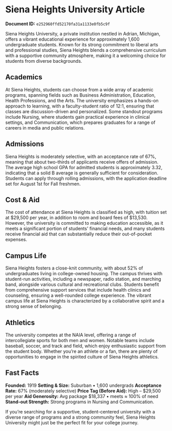 # Siena Heights University Article

**Document ID:** `e252960ffd52170fa31a1133e0fb5c9f`

Siena Heights University, a private institution nestled in Adrian, Michigan, offers a vibrant educational experience for approximately 1,600 undergraduate students. Known for its strong commitment to liberal arts and professional studies, Siena Heights blends a comprehensive curriculum with a supportive community atmosphere, making it a welcoming choice for students from diverse backgrounds.

## Academics
At Siena Heights, students can choose from a wide array of academic programs, spanning fields such as Business Administration, Education, Health Professions, and the Arts. The university emphasizes a hands-on approach to learning, with a faculty-student ratio of 12:1, ensuring that classes are discussion-driven and personalized. Some standout programs include Nursing, where students gain practical experience in clinical settings, and Communication, which prepares graduates for a range of careers in media and public relations.

## Admissions
Siena Heights is moderately selective, with an acceptance rate of 67%, meaning that about two-thirds of applicants receive offers of admission. The average high school GPA for admitted students is approximately 3.32, indicating that a solid B average is generally sufficient for consideration. Students can apply through rolling admissions, with the application deadline set for August 1st for Fall freshmen.

## Cost & Aid
The cost of attendance at Siena Heights is classified as high, with tuition set at $29,500 per year, in addition to room and board fees of $13,530. However, the university is committed to making education accessible, as it meets a significant portion of students' financial needs, and many students receive financial aid that can substantially reduce their out-of-pocket expenses.

## Campus Life
Siena Heights fosters a close-knit community, with about 52% of undergraduates living in college-owned housing. The campus thrives with student-run activities, including a newspaper, radio station, and marching band, alongside various cultural and recreational clubs. Students benefit from comprehensive support services that include health clinics and counseling, ensuring a well-rounded college experience. The vibrant campus life at Siena Heights is characterized by a collaborative spirit and a strong sense of belonging.

## Athletics
The university competes at the NAIA level, offering a range of intercollegiate sports for both men and women. Notable teams include baseball, soccer, and track and field, which enjoy enthusiastic support from the student body. Whether you’re an athlete or a fan, there are plenty of opportunities to engage in the spirited culture of Siena Heights athletics.

## Fast Facts
**Founded:** 1919
**Setting & Size:** Suburban • 1,600 undergrads
**Acceptance Rate:** 67% (moderately selective)
**Price Tag (Before Aid):** High – $29,500 per year
**Aid Generosity:** Avg package $18,337 • meets ≈ 100% of need
**Stand-out Strength:** Strong programs in Nursing and Communication.

If you’re searching for a supportive, student-centered university with a diverse range of programs and a strong community feel, Siena Heights University might just be the perfect fit for your college journey.
